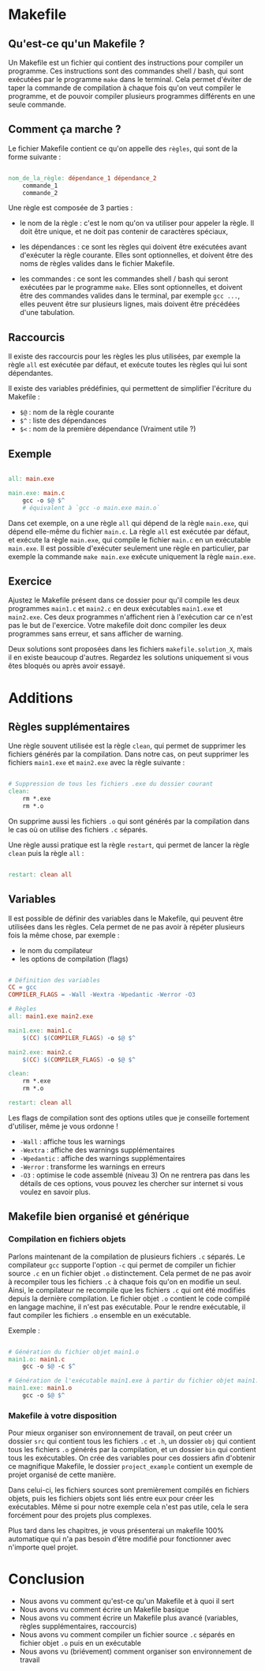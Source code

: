 
# Makefile

## Qu'est-ce qu'un Makefile ?
Un Makefile est un fichier qui contient des instructions pour compiler un programme.
Ces instructions sont des commandes shell / bash, qui sont exécutées par le programme `make` dans le terminal.
Cela permet d'éviter de taper la commande de compilation à chaque fois qu'on veut compiler le programme,
et de pouvoir compiler plusieurs programmes différents en une seule commande.

## Comment ça marche ?
Le fichier Makefile contient ce qu'on appelle des `règles`, qui sont de la forme suivante :
```makefile

nom_de_la_règle: dépendance_1 dépendance_2
	commande_1
	commande_2

```
Une règle est composée de 3 parties :

- le nom de la règle : c'est le nom qu'on va utiliser pour appeler la règle.
Il doit être unique, et ne doit pas contenir de caractères spéciaux,

- les dépendances : ce sont les règles qui doivent être exécutées avant d'exécuter la règle courante.
Elles sont optionnelles, et doivent être des noms de règles valides dans le fichier Makefile.

- les commandes : ce sont les commandes shell / bash qui seront exécutées par le programme `make`.
Elles sont optionnelles, et doivent être des commandes valides dans le terminal, par exemple `gcc ...`,
elles peuvent être sur plusieurs lignes, mais doivent être précédées d'une tabulation.

## Raccourcis
Il existe des raccourcis pour les règles les plus utilisées, par exemple la règle `all` est exécutée par défaut,
et exécute toutes les règles qui lui sont dépendantes.

Il existe des variables prédéfinies, qui permettent de simplifier l'écriture du Makefile :
- `$@` : nom de la règle courante
- `$^` : liste des dépendances
- `$<` : nom de la première dépendance (Vraiment utile ?)

## Exemple
```makefile

all: main.exe

main.exe: main.c
	gcc -o $@ $^
	# équivalent à `gcc -o main.exe main.o`

```
Dans cet exemple, on a une règle `all` qui dépend de la règle `main.exe`, qui dépend elle-même du fichier `main.c`.
La règle `all` est exécutée par défaut, et exécute la règle `main.exe`, qui compile le fichier `main.c` en un exécutable `main.exe`.
Il est possible d'exécuter seulement une règle en particulier, par exemple la commande
`make main.exe` exécute uniquement la règle `main.exe`.

## Exercice
Ajustez le Makefile présent dans ce dossier pour qu'il compile les deux programmes `main1.c` et `main2.c`
en deux exécutables `main1.exe` et `main2.exe`.
Ces deux programmes n'affichent rien à l'exécution car ce n'est pas le but de l'exercice.
Votre makefile doit donc compiler les deux programmes sans erreur, et sans afficher de warning.

Deux solutions sont proposées dans les fichiers `makefile.solution_X`, mais il en existe beaucoup d'autres.
Regardez les solutions uniquement si vous êtes bloqués ou après avoir essayé.

# Additions
## Règles supplémentaires
Une règle souvent utilisée est la règle `clean`, qui permet de supprimer les fichiers générés par la compilation.
Dans notre cas, on peut supprimer les fichiers `main1.exe` et `main2.exe` avec la règle suivante :

```makefile

# Suppression de tous les fichiers .exe du dossier courant
clean:
	rm *.exe
	rm *.o

```
On supprime aussi les fichiers `.o` qui sont générés par la compilation
dans le cas où on utilise des fichiers `.c` séparés.

Une règle aussi pratique est la règle `restart`, qui permet de lancer la règle `clean` puis la règle `all` :

```makefile

restart: clean all

```

## Variables
Il est possible de définir des variables dans le Makefile, qui peuvent être utilisées dans les règles.
Cela permet de ne pas avoir à répéter plusieurs fois la même chose, par exemple :
- le nom du compilateur
- les options de compilation (flags)

```makefile

# Définition des variables
CC = gcc
COMPILER_FLAGS = -Wall -Wextra -Wpedantic -Werror -O3

# Règles
all: main1.exe main2.exe

main1.exe: main1.c
	$(CC) $(COMPILER_FLAGS) -o $@ $^

main2.exe: main2.c
	$(CC) $(COMPILER_FLAGS) -o $@ $^

clean:
	rm *.exe
	rm *.o

restart: clean all

```
Les flags de compilation sont des options utiles que je conseille fortement d'utiliser, même je vous ordonne !
- `-Wall` : affiche tous les warnings
- `-Wextra` : affiche des warnings supplémentaires
- `-Wpedantic` : affiche des warnings supplémentaires
- `-Werror` : transforme les warnings en erreurs
- `-O3` : optimise le code assemblé (niveau 3)
On ne rentrera pas dans les détails de ces options, vous pouvez les chercher sur internet si vous voulez en savoir plus.

## Makefile bien organisé et générique
### Compilation en fichiers objets
Parlons maintenant de la compilation de plusieurs fichiers `.c` séparés.
Le compilateur `gcc` supporte l'option `-c` qui permet de compiler un fichier source `.c` en un fichier objet `.o` distinctement.
Cela permet de ne pas avoir à recompiler tous les fichiers `.c` à chaque fois qu'on en modifie un seul.
Ainsi, le compilateur ne recompile que les fichiers `.c` qui ont été modifiés depuis la dernière compilation.
Le fichier objet `.o` contient le code compilé en langage machine, il n'est pas exécutable.
Pour le rendre exécutable, il faut compiler les fichiers `.o` ensemble en un exécutable.

Exemple :
```makefile

# Génération du fichier objet main1.o
main1.o: main1.c
	gcc -o $@ -c $^

# Génération de l'exécutable main1.exe à partir du fichier objet main1.o
main1.exe: main1.o
	gcc -o $@ $^

```

### Makefile à votre disposition
Pour mieux organiser son environnement de travail, on peut créer un dossier `src` qui contient tous les fichiers `.c` et `.h`,
un dossier `obj` qui contient tous les fichiers `.o` générés par la compilation, et un dossier `bin` qui contient tous les exécutables.
On crée des variables pour ces dossiers afin d'obtenir ce magnifique Makefile,
le dossier `project_example` contient un exemple de projet organisé de cette manière.

Dans celui-ci, les fichiers sources sont premièrement compilés en fichiers objets, puis les fichiers objets sont liés entre eux pour créer les exécutables. Même si pour notre exemple cela n'est pas utile, cela le sera forcément pour des projets plus complexes.

Plus tard dans les chapitres, je vous présenterai un makefile 100% automatique
qui n'a pas besoin d'être modifié pour fonctionner avec n'importe quel projet.



# Conclusion
- Nous avons vu comment qu'est-ce qu'un Makefile et à quoi il sert
- Nous avons vu comment écrire un Makefile basique
- Nous avons vu comment écrire un Makefile plus avancé (variables, règles supplémentaires, raccourcis)
- Nous avons vu comment compiler un fichier source `.c` séparés en fichier objet `.o` puis en un exécutable
- Nous avons vu (briévement) comment organiser son environnement de travail




